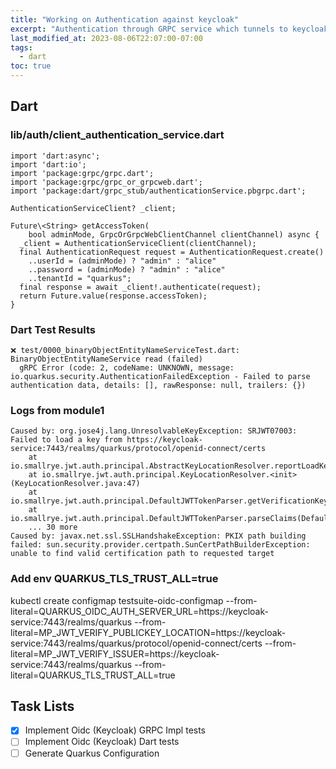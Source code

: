 ```yaml
---
title: "Working on Authentication against keycloak"
excerpt: "Authentication through GRPC service which tunnels to keycloak"
last_modified_at: 2023-08-06T22:07:00-07:00
tags: 
  - dart
toc: true
---
```


## Dart

### lib/auth/client_authentication_service.dart
```
import 'dart:async';
import 'dart:io';
import 'package:grpc/grpc.dart';
import 'package:grpc/grpc_or_grpcweb.dart';
import 'package:dart/grpc_stub/authenticationService.pbgrpc.dart';

AuthenticationServiceClient? _client;

Future\<String> getAccessToken(
    bool adminMode, GrpcOrGrpcWebClientChannel clientChannel) async {
  _client = AuthenticationServiceClient(clientChannel);
  final AuthenticationRequest request = AuthenticationRequest.create()
    ..userId = (adminMode) ? "admin" : "alice"
    ..password = (adminMode) ? "admin" : "alice"
    ..tenantId = "quarkus";
  final response = await _client!.authenticate(request);
  return Future.value(response.accessToken);
}
```

### Dart Test Results
```
❌ test/0000_binaryObjectEntityNameServiceTest.dart: BinaryObjectEntityNameService read (failed)
  gRPC Error (code: 2, codeName: UNKNOWN, message: io.quarkus.security.AuthenticationFailedException - Failed to parse authentication data, details: [], rawResponse: null, trailers: {})
```

### Logs from module1
```
Caused by: org.jose4j.lang.UnresolvableKeyException: SRJWT07003: Failed to load a key from https://keycloak-service:7443/realms/quarkus/protocol/openid-connect/certs
	at io.smallrye.jwt.auth.principal.AbstractKeyLocationResolver.reportLoadKeyException(AbstractKeyLocationResolver.java:217)
	at io.smallrye.jwt.auth.principal.KeyLocationResolver.<init>(KeyLocationResolver.java:47)
	at io.smallrye.jwt.auth.principal.DefaultJWTTokenParser.getVerificationKeyResolver(DefaultJWTTokenParser.java:266)
	at io.smallrye.jwt.auth.principal.DefaultJWTTokenParser.parseClaims(DefaultJWTTokenParser.java:111)
	... 30 more
Caused by: javax.net.ssl.SSLHandshakeException: PKIX path building failed: sun.security.provider.certpath.SunCertPathBuilderException: unable to find valid certification path to requested target
```

### Add env QUARKUS_TLS_TRUST_ALL=true
kubectl create configmap testsuite-oidc-configmap --from-literal=QUARKUS_OIDC_AUTH_SERVER_URL=https://keycloak-service:7443/realms/quarkus --from-literal=MP_JWT_VERIFY_PUBLICKEY_LOCATION=https://keycloak-service:7443/realms/quarkus/protocol/openid-connect/certs --from-literal=MP_JWT_VERIFY_ISSUER=https://keycloak-service:7443/realms/quarkus --from-literal=QUARKUS_TLS_TRUST_ALL=true

## Task Lists
- [x] Implement Oidc (Keycloak) GRPC Impl tests
- [ ] Implement Oidc (Keycloak) Dart tests
- [ ] Generate Quarkus Configuration
